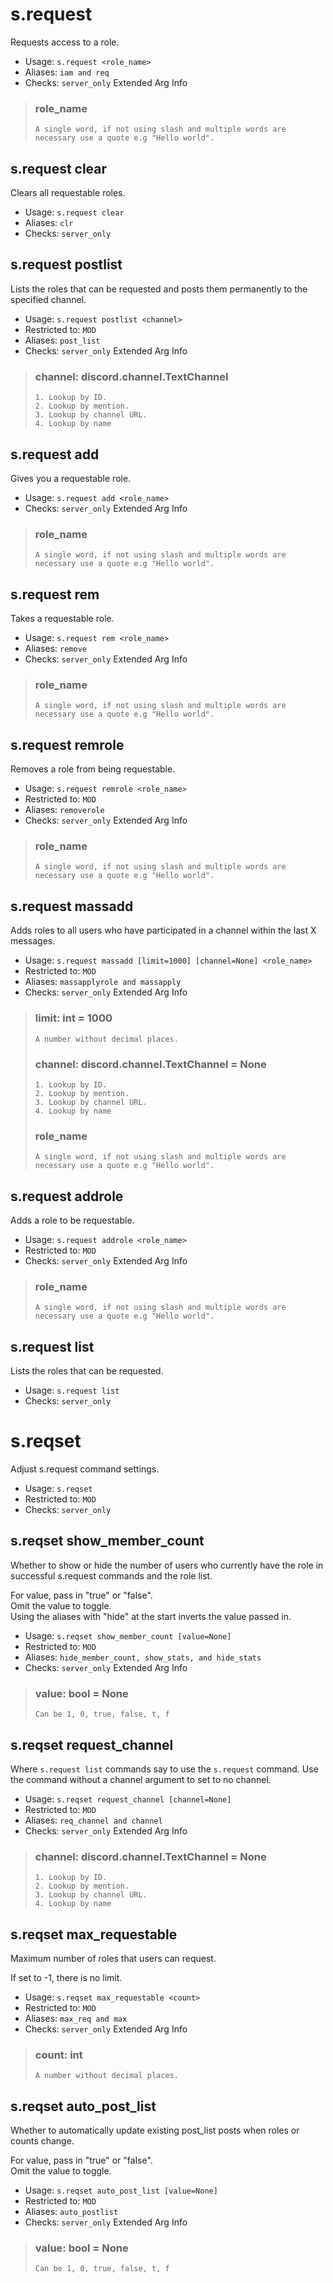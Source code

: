 # s.request
Requests access to a role.<br/>
 - Usage: `s.request <role_name>`
 - Aliases: `iam and req`
 - Checks: `server_only`
Extended Arg Info
> ### role_name
> ```
> A single word, if not using slash and multiple words are necessary use a quote e.g "Hello world".
> ```
## s.request clear
Clears all requestable roles.<br/>
 - Usage: `s.request clear`
 - Aliases: `clr`
 - Checks: `server_only`
## s.request postlist
Lists the roles that can be requested and posts them permanently to the specified channel.<br/>
 - Usage: `s.request postlist <channel>`
 - Restricted to: `MOD`
 - Aliases: `post_list`
 - Checks: `server_only`
Extended Arg Info
> ### channel: discord.channel.TextChannel
> 
> 
>     1. Lookup by ID.
>     2. Lookup by mention.
>     3. Lookup by channel URL.
>     4. Lookup by name
> 
>     
## s.request add
Gives you a requestable role.<br/>
 - Usage: `s.request add <role_name>`
 - Checks: `server_only`
Extended Arg Info
> ### role_name
> ```
> A single word, if not using slash and multiple words are necessary use a quote e.g "Hello world".
> ```
## s.request rem
Takes a requestable role.<br/>
 - Usage: `s.request rem <role_name>`
 - Aliases: `remove`
 - Checks: `server_only`
Extended Arg Info
> ### role_name
> ```
> A single word, if not using slash and multiple words are necessary use a quote e.g "Hello world".
> ```
## s.request remrole
Removes a role from being requestable.<br/>
 - Usage: `s.request remrole <role_name>`
 - Restricted to: `MOD`
 - Aliases: `removerole`
 - Checks: `server_only`
Extended Arg Info
> ### role_name
> ```
> A single word, if not using slash and multiple words are necessary use a quote e.g "Hello world".
> ```
## s.request massadd
Adds roles to all users who have participated in a channel within the last X messages.<br/>
 - Usage: `s.request massadd [limit=1000] [channel=None] <role_name>`
 - Restricted to: `MOD`
 - Aliases: `massapplyrole and massapply`
 - Checks: `server_only`
Extended Arg Info
> ### limit: int = 1000
> ```
> A number without decimal places.
> ```
> ### channel: discord.channel.TextChannel = None
> 
> 
>     1. Lookup by ID.
>     2. Lookup by mention.
>     3. Lookup by channel URL.
>     4. Lookup by name
> 
>     
> ### role_name
> ```
> A single word, if not using slash and multiple words are necessary use a quote e.g "Hello world".
> ```
## s.request addrole
Adds a role to be requestable.<br/>
 - Usage: `s.request addrole <role_name>`
 - Restricted to: `MOD`
 - Checks: `server_only`
Extended Arg Info
> ### role_name
> ```
> A single word, if not using slash and multiple words are necessary use a quote e.g "Hello world".
> ```
## s.request list
Lists the roles that can be requested.<br/>
 - Usage: `s.request list`
 - Checks: `server_only`
# s.reqset
Adjust s.request command settings.<br/>
 - Usage: `s.reqset`
 - Restricted to: `MOD`
 - Checks: `server_only`
## s.reqset show_member_count
Whether to show or hide the number of users who currently have the role in successful s.request commands and the role list.<br/>

For value, pass in "true" or "false".<br/>
Omit the value to toggle.<br/>
Using the aliases with "hide" at the start inverts the value passed in.<br/>
 - Usage: `s.reqset show_member_count [value=None]`
 - Restricted to: `MOD`
 - Aliases: `hide_member_count, show_stats, and hide_stats`
 - Checks: `server_only`
Extended Arg Info
> ### value: bool = None
> ```
> Can be 1, 0, true, false, t, f
> ```
## s.reqset request_channel
Where `s.request list` commands say to use the `s.request` command. Use the command without a channel argument to set to no channel.<br/>
 - Usage: `s.reqset request_channel [channel=None]`
 - Restricted to: `MOD`
 - Aliases: `req_channel and channel`
 - Checks: `server_only`
Extended Arg Info
> ### channel: discord.channel.TextChannel = None
> 
> 
>     1. Lookup by ID.
>     2. Lookup by mention.
>     3. Lookup by channel URL.
>     4. Lookup by name
> 
>     
## s.reqset max_requestable
Maximum number of roles that users can request.<br/>

If set to -1, there is no limit.<br/>
 - Usage: `s.reqset max_requestable <count>`
 - Restricted to: `MOD`
 - Aliases: `max_req and max`
 - Checks: `server_only`
Extended Arg Info
> ### count: int
> ```
> A number without decimal places.
> ```
## s.reqset auto_post_list
Whether to automatically update existing post_list posts when roles or counts change.<br/>

For value, pass in "true" or "false".<br/>
Omit the value to toggle.<br/>
 - Usage: `s.reqset auto_post_list [value=None]`
 - Restricted to: `MOD`
 - Aliases: `auto_postlist`
 - Checks: `server_only`
Extended Arg Info
> ### value: bool = None
> ```
> Can be 1, 0, true, false, t, f
> ```
